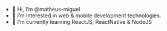 - 👋 Hi, I’m @matheus-miguel
- 👀 I’m interested in web & mobile development technologies.
- 🌱 I’m currently learning ReactJS, ReactNative & NodeJS


<!---
matheus-miguel/matheus-miguel is a ✨ special ✨ repository because its `README.md` (this file) appears on your GitHub profile.
You can click the Preview link to take a look at your changes.

- 💞️ I’m looking to collaborate on ...
- 📫 How to reach me ...
--->
